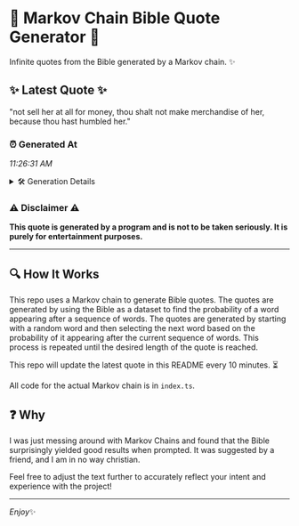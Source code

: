 # 📖 Markov Chain Bible Quote Generator 📖

Infinite quotes from the Bible generated by a Markov chain. ✨

## ✨ Latest Quote ✨
"not sell her at all for money, thou shalt not make merchandise of her, because thou hast humbled her."

### ⏰ Generated At
*11:26:31 AM*

<details>
    <summary>🛠️ Generation Details</summary>
    <p>
        <strong>🌱 Seed:</strong> not<br>
        <strong>🔄 Iterations:</strong> 18<br>
        <strong>📜 Context History:</strong><br>[ not ]: sell<br>[ not, sell ]: her<br>[ not, sell, her ]: at<br>[ not, sell, her, at ]: all<br>[ not, sell, her, at, all ]: for<br>[ not, sell, her, at, all, for ]: money,<br>[ sell, her, at, all, for, money, ]: thou<br>[ her, at, all, for, money,, thou ]: shalt<br>[ at, all, for, money,, thou, shalt ]: not<br>[ all, for, money,, thou, shalt, not ]: make<br>[ for, money,, thou, shalt, not, make ]: merchandise<br>[ money,, thou, shalt, not, make, merchandise ]: of<br>[ thou, shalt, not, make, merchandise, of ]: her,<br>[ shalt, not, make, merchandise, of, her, ]: because<br>[ not, make, merchandise, of, her,, because ]: thou<br>[ make, merchandise, of, her,, because, thou ]: hast<br>[ merchandise, of, her,, because, thou, hast ]: humbled<br>[ of, her,, because, thou, hast, humbled ]: her.<br>
    </p>
</details>

### ⚠️ Disclaimer ⚠️
**This quote is generated by a program and is not to be taken seriously. It is purely for entertainment purposes.**

---

## 🔍 How It Works

This repo uses a Markov chain to generate Bible quotes. The quotes are generated by using the Bible as a dataset to find the probability of a word appearing after a sequence of words. The quotes are generated by starting with a random word and then selecting the next word based on the probability of it appearing after the current sequence of words. This process is repeated until the desired length of the quote is reached.

This repo will update the latest quote in this README every 10 minutes. ⏳

All code for the actual Markov chain is in `index.ts`.

## ❓ Why

I was just messing around with Markov Chains and found that the Bible surprisingly yielded good results when prompted. 
It was suggested by a friend, and I am in no way christian.

Feel free to adjust the text further to accurately reflect your intent and experience with the project!

---

*Enjoy*✨
